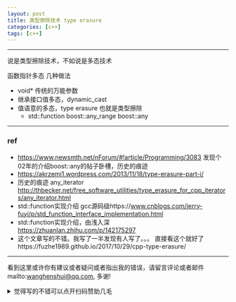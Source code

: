 ```yaml
---
layout: post
title: 类型擦除技术 type erasure
categories: [c++]
tags: [c++]
---
```

  

---

说是类型擦除技术，不如说是多态技术



函数指针多态 几种做法

- void* 传统的万能参数
- 继承接口值多态，dynamic_cast
- 值语意的多态，type erasure 也就是类型擦除
  - std::function   boost::any_range boost::any 




---

### ref

- https://www.newsmth.net/nForum/#!article/Programming/3083 发现个02年的介绍boost::any的帖子卧槽，历史的痕迹
- https://akrzemi1.wordpress.com/2013/11/18/type-erasure-part-i/
- 历史的痕迹 any_iterator http://thbecker.net/free_software_utilities/type_erasure_for_cpp_iterators/any_iterator.html
- std::function实现介绍 gcc源码级https://www.cnblogs.com/jerry-fuyi/p/std_function_interface_implementation.html
- std::function实现介绍，由浅入深 https://zhuanlan.zhihu.com/p/142175297
- 这个文章写的不错。我写了一半发现有人写了。。。 直接看这个就好了https://fuzhe1989.github.io/2017/10/29/cpp-type-erasure/





---

看到这里或许你有建议或者疑问或者指出我的错误，请留言评论或者邮件mailto:wanghenshui@qq.com, 多谢! 
<details>
<summary>觉得写的不错可以点开扫码赞助几毛</summary>
![微信转账](https://wanghenshui.github.io/assets/wepay.png)
</details>

